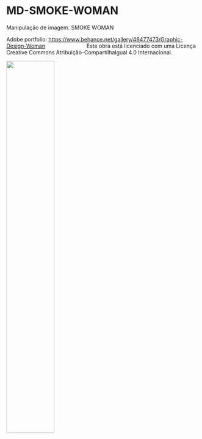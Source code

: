# MD-SMOKE-WOMAN

Manipulação de imagem.
SMOKE WOMAN

Adobe portfolio: https://www.behance.net/gallery/46477473/Graphic-Design-Woman
<img scr="https://s5.postimg.org/fuybv4a87/licen_a_de_uso.png" width="20%" heigth="20%"> Este obra está licenciado com uma Licença Creative Commons Atribuição-CompartilhaIgual 4.0 Internacional.

<img src='https://s5.postimg.org/whfw4735z/woman_smoke_2.jpg' width="50%" heigth="50%">
